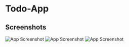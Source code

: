 # Todo-App

## Screenshots

![App Screenshot](https://i.imgur.com/OteZMOw.png)
![App Screenshot](https://i.imgur.com/a2lVX3O.png)
![App Screenshot](https://i.imgur.com/31KrAe1.png)
